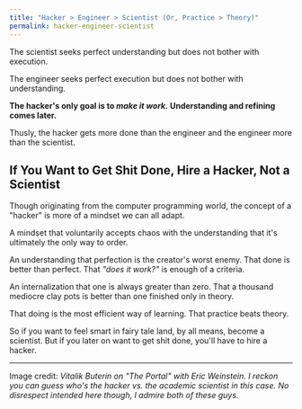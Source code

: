 ```yaml
---
title: "Hacker > Engineer > Scientist (Or, Practice > Theory)"
permalink: hacker-engineer-scientist
---
```


The scientist seeks perfect understanding but does not bother with execution.

The engineer seeks perfect execution but does not bother with understanding.

**The hacker's only goal is to *make it work.* Understanding and refining comes later.**

Thusly, the hacker gets more done than the engineer and the engineer more than the scientist.

## If You Want to Get Shit Done, Hire a Hacker, Not a Scientist

Though originating from the computer programming world, the concept of a "hacker" is more of a mindset we can all adapt.

A mindset that voluntarily accepts chaos with the understanding that it's ultimately the only way to order.

An understanding that perfection is the creator's worst enemy. That done is better than perfect. That *"does it work?"* is enough of a criteria.

An internalization that one is always greater than zero. That a thousand mediocre clay pots is better than one finished only in theory.

That doing is the most efficient way of learning. That practice beats theory.

So if you want to feel smart in fairy tale land, by all means, become a scientist. But if you later on want to get shit done, you'll have to hire a hacker.

---

Image credit: *Vitalik Buterin on "The Portal" with Eric Weinstein. I reckon you can guess who's the hacker vs. the academic scientist in this case. No disrespect intended here though, I admire both of these guys.*

